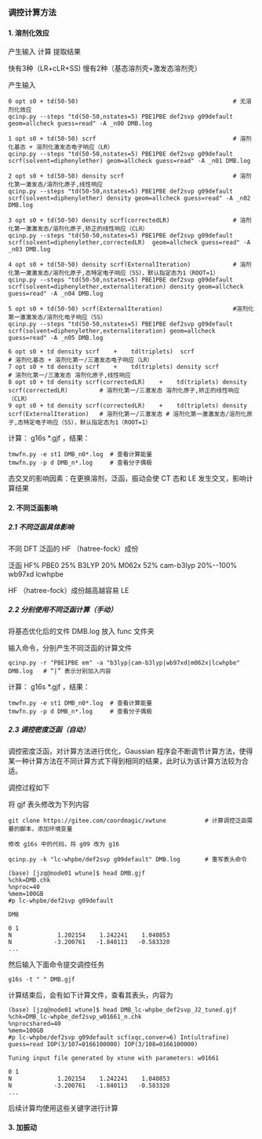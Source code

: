 ### 调控计算方法

#### 1. 溶剂化效应


产生输入   计算  提取结果

快有3种（LR+cLR+SS)
慢有2种（基态溶剂壳+激发态溶剂壳）

产生输入
```
0 opt s0 + td(50-50)                                            # 无溶剂化效应
qcinp.py --steps "td(50-50,nstates=5) PBE1PBE def2svp g09default geom=allcheck guess=read" -A _n00 DMB.log

1 opt s0 + td(50-50) scrf                                       # 溶剂化基态 + 溶剂化激发态电子响应（LR）
qcinp.py --steps "td(50-50,nstates=5) PBE1PBE def2svp g09default scrf(solvent=diphenylether) geom=allcheck guess=read" -A _n01 DMB.log

2 opt s0 + td(50-50) density scrf                               # 溶剂化第一激发态/溶剂化原子,线性响应
qcinp.py --steps "td(50-50,nstates=5) PBE1PBE def2svp g09default scrf(solvent=diphenylether) density geom=allcheck guess=read" -A _n02 DMB.log

3 opt s0 + td(50-50) density scrf(correctedLR)                  # 溶剂化第一激激发态/溶剂化原子,矫正的线性响应（CLR）
qcinp.py --steps "td(50-50,nstates=5) PBE1PBE def2svp g09default scrf(solvent=diphenylether,correctedLR)  geom=allcheck guess=read" -A _n03 DMB.log

4 opt s0 + td(50-50) density scrf(ExternalIteration)            # 溶剂化第一激激发态/溶剂化原子,态特定电子响应（SS），默认指定态为1（ROOT=1）
qcinp.py --steps "td(50-50,nstates=5) PBE1PBE def2svp g09default scrf(solvent=diphenylether,externaliteration) density geom=allcheck guess=read" -A _n04 DMB.log

5 opt s0 + td(50-50) scrf(ExternalIteration)                    #溶剂化第一激激发态/溶剂化电子响应（SS）
qcinp.py --steps "td(50-50,nstates=5) PBE1PBE def2svp g09default scrf(solvent=diphenylether,externaliteration) geom=allcheck guess=read" -A _n05 DMB.log

6 opt s0 + td density scrf    +    td(triplets)  scrf										   # 溶剂化基态 + 溶剂化第一/三激发态电子响应（LR）
7 opt s0 + td density scrf    +    td(triplets) density scrf                                   # 溶剂化第一/三激发态 溶剂化原子,线性响应
8 opt s0 + td density scrf(correctedLR)    +    td(triplets) density scrf(correctedLR)         # 溶剂化第一/三激发态 溶剂化原子,矫正的线性响应（CLR）
9 opt s0 + td density scrf(correctedLR)    +    td(triplets) density scrf(ExternalIteration)   # 溶剂化第一/三激发态 # 溶剂化第一激激发态/溶剂化原子,态特定电子响应（SS），默认指定态为1（ROOT=1）
```

计算： g16s *.gjf ，结果：
```
tmwfn.py -e st1 DMB_n0*.log  # 查看计算能量
tmwfn.py -p d DMB_n*.log     # 查看分子偶极
```

态交叉的影响因素：在更换溶剂，泛函，振动会使 CT 态和 LE 发生交叉，影响计算结果


#### 2. 不同泛函影响

##### 2.1 不同泛函具体影响

不同 DFT 泛函的 HF （hatree-fock）成份

泛函 HF% PBE0 25%  B3LYP 20% M062x 52% cam-b3lyp 20%--100% wb97xd lcwhpbe

 HF （hatree-fock）成份越高越容易 LE

##### 2.2 分别使用不同泛函计算（手动）

将基态优化后的文件 DMB.log 放入 func 文件夹

输入命令，分别产生不同泛函的计算文件
```
qcinp.py -r "PBE1PBE em" -a "b3lyp|cam-b3lyp|wb97xd|m062x|lcwhpbe" DMB.log   # “|” 表示分别加入内容
```
计算： g16s *.gjf ，结果：
```
tmwfn.py -e st1 DMB_n0*.log  # 查看计算能量
tmwfn.py -p d DMB_n*.log     # 查看分子偶极
```
##### 2.3 调控密度泛函（自动）

调控密度泛函，对计算方法进行优化，Gaussian 程序会不断调节计算方法，使得某一种计算方法在不同计算方式下得到相同的结果，此时认为该计算方法较为合适。

调控过程如下

将 gjf 表头修改为下列内容
```
git clone https://gitee.com/coordmagic/xwtune           # 计算调控泛函需要的脚本，添加环境变量

修改 g16s 中的代码，将 g09 改为 g16

qcinp.py -k "lc-whpbe/def2svp g09default" DMB.log       # 重写表头命令

(base) [jzq@node01 wtune]$ head DMB.gjf
%chk=DMB.chk
%nproc=40
%mem=100GB
#p lc-whpbe/def2svp g09default

DMB

0 1
N             1.202154    1.242241    1.040853
N            -3.200761   -1.840113   -0.583320
...
```
然后输入下面命令提交调控任务
```
g16s -t " " DMB.gjf
```
计算结束后，会有如下计算文件，查看其表头，内容为
```
(base) [jzq@node01 wtune]$ head DMB_lc-whpbe_def2svp_J2_tuned.gjf
%chk=DMB_lc-whpbe_def2svp_w01661_n.chk
%nprocshared=40
%mem=100GB
#p lc-whpbe/def2svp g09default scf(xqc,conver=6) Int(ultrafine) guess=read IOP(3/107=0166100000) IOP(3/108=0166100000)

Tuning input file generated by xtune with parameters: w01661

0 1
N             1.202154    1.242241    1.040853
N            -3.200761   -1.840113   -0.583320
...
```
后续计算均使用这些关键字进行计算

#### 3. 加振动































































